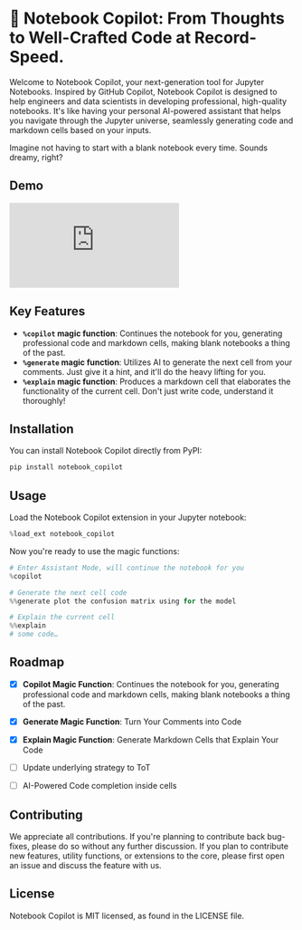 # 🚀 Notebook Copilot: From Thoughts to Well-Crafted Code at Record-Speed.

Welcome to Notebook Copilot, your next-generation tool for Jupyter Notebooks. Inspired by GitHub Copilot, Notebook
Copilot is designed to help engineers and data scientists in developing professional, high-quality notebooks. It's like
having your personal AI-powered assistant that helps you navigate through the Jupyter universe, seamlessly
generating code and markdown cells based on your inputs.

Imagine not having to start with a blank notebook every time. Sounds dreamy, right?

## Demo
<div><iframe src="https://www.loom.com/embed/d347052d3403412083cf4ea75b2e2cd4" frameborder="0" webkitallowfullscreen mozallowfullscreen allowfullscreen></iframe></div>

## Key Features

- **`%copilot` magic function**: Continues the notebook for you, generating professional code and markdown cells, making
  blank notebooks a thing of the past.
- **`%generate` magic function**: Utilizes AI to generate the next cell from your comments. Just give it a hint, and
  it'll do the heavy lifting for you.
- **`%explain` magic function**: Produces a markdown cell that elaborates the functionality of the current cell. Don't
  just write code, understand it thoroughly!

## Installation

You can install Notebook Copilot directly from PyPI:

```bash
pip install notebook_copilot
```

## Usage
Load the Notebook Copilot extension in your Jupyter notebook:

```python
%load_ext notebook_copilot
```

Now you're ready to use the magic functions:

```python
# Enter Assistant Mode, will continue the notebook for you
%copilot
```

```python
# Generate the next cell code
%%generate plot the confusion matrix using for the model
```

```python
# Explain the current cell
%%explain
# some code…
```

## Roadmap

- [x] **Copilot Magic Function**: Continues the notebook for you, generating professional code and markdown cells, making
  blank notebooks a thing of the past.
- [x] **Generate Magic Function**: Turn Your Comments into Code
- [x] **Explain Magic Function**: Generate Markdown Cells that Explain Your Code
- [ ] Update underlying strategy to ToT
- [ ] AI-Powered Code completion inside cells
    

## Contributing
We appreciate all contributions. If you're planning to contribute back bug-fixes, please do so without any further discussion. If you plan to contribute new features, utility functions, or extensions to the core, please first open an issue and discuss the feature with us.

## License
Notebook Copilot is MIT licensed, as found in the LICENSE file.